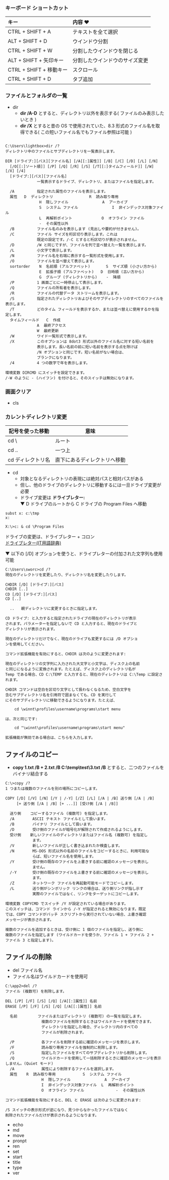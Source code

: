 ### キーボード ショートカット

| キー | 内容 ♥
| :--- | :--- 
| CTRL + SHIFT + A | テキストを全て選択
| ALT + SHIFT + D | ウインドウ分割
| CTRL + SHIFT + W | 分割したウインドウを閉じる
| ALT + SHIFT + 矢印キー | 分割したウインドウのサイズ変更
| CTRL + SHIFT + 移動キー | スクロール
| CTRL + SHIFT + D | タブ追加

### ファイルとフォルダの一覧
- dir
  - **dir /A-D** とすると、ディレクトリ以外を表示する( ファイルのみ表示したいとき )
  - **dir /X** とすると昔の OS で使用されていた、8.3 形式のファイル名を取得できる( この短いファイル名でもファイル参照は可能 )
```

C:\Users\lightbox>dir /?
ディレクトリ中のファイルとサブディレクトリを一覧表示します。

DIR [ドライブ:][パス][ファイル名] [/A[[:]属性]] [/B] [/C] [/D] [/L] [/N]
  [/O[[:]ソート順]] [/P] [/Q] [/R] [/S] [/T[[:]タイムフィールド]] [/W] [/X] [/4]
  [ドライブ:][パス][ファイル名]
              一覧表示するドライブ、ディレクトリ、またはファイルを指定します。

  /A          指定された属性のファイルを表示します。
  属性   D  ディレクトリ                R  読み取り専用
               H  隠しファイル               A  アーカイブ
               S  システム ファイル               I  非インデックス対象ファイル
               L  再解析ポイント             O  オフライン ファイル
               -  その属性以外
  /B          ファイル名のみを表示します (見出しや要約が付きません)。
  /C          ファイル サイズを桁区切り表示します。これは
              既定の設定です。/-C とすると桁区切りが表示されません。
  /D          /W と同じですが、ファイルを列で並べ替えた一覧を表示します。
  /L          小文字で表示します。
  /N          ファイル名を右端に表示する一覧形式を使用します。
  /O          ファイルを並べ替えて表示します。
  sortorder    N  名前順 (アルファベット)       S  サイズ順 (小さい方から)
               E  拡張子順 (アルファベット)   D  日時順 (古い方から)
               G  グループ (ディレクトリから)    -  降順
  /P          1 画面ごとに一時停止して表示します。
  /Q          ファイルの所有者を表示します。
  /R          ファイルの代替データ ストリームを表示します。
  /S          指定されたディレクトリおよびそのサブディレクトリのすべてのファイルを表示します。
  /T          どのタイム フィールドを表示するか、または並べ替えに使用するかを指 定します。
  タイムフィールド   C  作成
              A  最終アクセス
              W  最終更新
  /W          ワイド一覧形式で表示します。
  /X          このオプションは 8dot3 形式以外のファイル名に対する短い名前を
              表示します。長い名前の前に短い名前を表示する点を除けば
              /N オプションと同じです。短い名前がない場合は、
              ブランクになります。
  /4          4 つの数字で年を表示します。

環境変数 DIRCMD にスイッチを設定できます。
/-W のように - (ハイフン) を付けると、そのスイッチは無効になります。
```
### 画面クリア

- cls

### カレントディレクトリ変更
| 記号を使った移動 | 意味 |
| --- | --- |
| cd \ | ルート |
| cd .. | 一つ上 |
| cd ディレクトリ名 | 直下にあるディレクトリへ移動 |

- cd
  - 対象となるディレクトリの表現には絶対パスと相対パスがある
  - 但し、他のドライブのディレクトリに移動するには一旦ドライブ変更が必要
  - ドライブ変更は **ドライブレター:**\
▼ D ドライプのルートから C ドライブの Program Files へ移動
```
subst x: c:\tmp
x:
```
```
X:\>c: & cd \Program Files
```

ドライブの変更は、ドライブレター + コロン\
[ドライブレター(IT用語辞典)](https://e-words.jp/w/%E3%83%89%E3%83%A9%E3%82%A4%E3%83%96%E3%83%AC%E3%82%BF%E3%83%BC.html)

▼ 以下の [/D] オプションを使うと、ドライプレターの付加された文字列も使用可能
```
C:\Users\sworc>cd /?
現在のディレクトリを変更したり、ディレクトリ名を変更したりします。

CHDIR [/D] [ドライブ:][パス]
CHDIR [..]
CD [/D] [ドライブ:][パス]
CD [..]

  ..   親ディレクトリに変更するときに指定します。

CD ドライブ: と入力すると指定されたドライブの現在のディレクトリが表示
されます。パラメーターを指定しないで CD と入力すると、現在のドライブと
ディレクトリが表示されます。

現在のディレクトリだけでなく、現在のドライブも変更するには /D オプショ
ンを使用してください。

コマンド拡張機能を有効にすると、CHDIR は次のように変更されます:

現在のディレクトリの文字列に入力された大文字と小文字は、ディスク上の名前
と同じになるように変換されます。たとえば、ディスク上のディレクトリ名が
Temp である場合、CD C:\TEMP と入力すると、現在のディレクトリは C:\Temp に設定さ れます。

CHDIR コマンドは空白を区切り文字として扱わなくなるため、空白文字を
含むサブディレクトリ名を引用符で囲まなくても、CD を実行して
にそのサブディレクトリに移動できるようになります。たとえば、

    cd \winnt\profiles\username\programs\start menu

は、次と同じです:

    cd "\winnt\profiles\username\programs\start menu"

拡張機能が無効である場合は、こちらを入力します。
```

## ファイルのコピー
- **copy 1.txt /B + 2.txt /B C:\temp\test\3.txt /B** とすると、二つのファイルをバイナリ結合する
```
C:\>copy /?
1 つまたは複数のファイルを別の場所にコピーします。

COPY [/D] [/V] [/N] [/Y | /-Y] [/Z] [/L] [/A | /B] 送り側 [/A | /B]
     [+ 送り側 [/A | /B] [+ ...]] [受け側 [/A | /B]]

  送り側    コピーするファイル (複数可) を指定します。
  /A        ASCII テキスト ファイルとして扱います。
  /B        バイナリ ファイルとして扱います。
  /D        受け側のファイルが暗号化が解除されて作成されるようにします。
  受け側    新しいファイルのディレクトリまたはファイル名 (複数可) を指定し
            ます。
  /V        新しいファイルが正しく書き込まれたか検査します。
  /N        MS-DOS 形式以外の名前のファイルをコピーするときに、利用可能な
            らば、短いファイル名を使用します。
  /Y        受け側の既存のファイルを上書きする前に確認のメッセージを表示し
            ません。
  /-Y       受け側の既存のファイルを上書きする前に確認のメッセージを表示し
            ます。
  /Z        ネットワーク ファイルを再起動可能モードでコピーします。
  /L        送り側がシンボリック リンクの場合は、送り側リンクが指し示す
            実際のファイルではなく、リンクをターゲットにコピーします。

環境変数 COPYCMD でスイッチ /Y が設定されている場合があります。
このスイッチは、コマンド ラインから /-Y が指定されると無効になります。既定
では、COPY コマンドがバッチ スクリプトから実行されていない場合、上書き確認
メッセージが表示されます。

複数のファイルを追加するときは、受け側に 1 個のファイルを指定し、送り側に
複数のファイルを指定します (ワイルドカードを使うか、ファイル 1 + ファイル 2 +
ファイル 3 と指定します)。
```

## ファイルの削除
- del ファイル名
- ファイル名はワイルドカードを使用可
```
C:\app2>del /?
ファイル (複数可) を削除します。

DEL [/P] [/F] [/S] [/Q] [/A[[:]属性]] 名前
ERASE [/P] [/F] [/S] [/Q] [/A[[:]属性]] 名前

  名前         ファイルまたはディレクトリ (複数可) の一覧を指定します。
                複数のファイルを削除するときはワイルドカードを使用できます。
                ディレクトリを指定した場合、ディレクトリ内のすべての
                ファイルが削除されます。

  /P            各ファイルを削除する前に確認のメッセージを表示します。
  /F            読み取り専用ファイルを強制的に削除します。
  /S            指定したファイルをすべてのサブディレクトリから削除します。
  /Q            ワイルドカードを使用して一括削除するときに確認のメッセージを表示しません。(Quiet モード)
  /A            属性により削除するファイルを選択します。
  属性    R  読み取り専用            S  システム ファイル
                H  隠しファイル               A  アーカイブ
                I  非インデックス対象ファイル  L  再解析ポイント
                O  オフライン ファイル              -  その属性以外

コマンド拡張機能を有効にすると、DEL と ERASE は次のように変更されます:

/S スイッチの表示形式が逆になり、見つからなかったファイルではなく
削除されたファイルだけが表示されるようになります。
```

- echo
- md
- move
- pronpt
- ren
- set
- start
- title
- type
- ver



